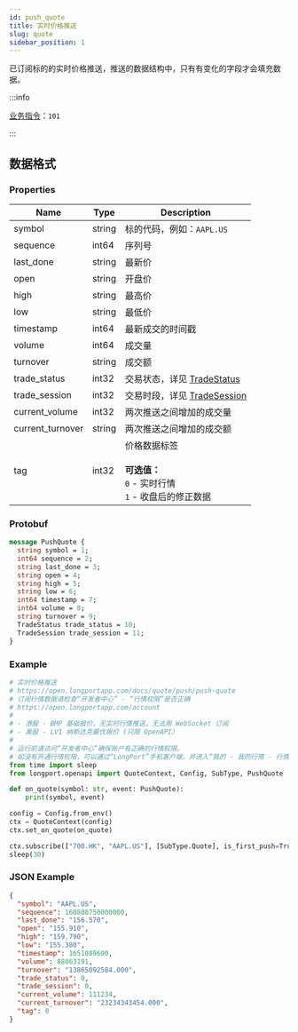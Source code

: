 ```yaml
---
id: push_quote
title: 实时价格推送
slug: quote
sidebar_position: 1
---
```


已订阅标的的实时价格推送，推送的数据结构中，只有有变化的字段才会填充数据。

<SDKLinks module="quote" klass="QuoteContext" method="set_on_quote" go="OnQuote" />

:::info

[业务指令](../../socket/protocol/push)：`101`

:::

## 数据格式

### Properties

| Name             | Type   | Description                                                                           |
| ---------------- | ------ | ------------------------------------------------------------------------------------- |
| symbol           | string | 标的代码，例如：`AAPL.US`                                                             |
| sequence         | int64  | 序列号                                                                                |
| last_done        | string | 最新价                                                                                |
| open             | string | 开盘价                                                                                |
| high             | string | 最高价                                                                                |
| low              | string | 最低价                                                                                |
| timestamp        | int64  | 最新成交的时间戳                                                                      |
| volume           | int64  | 成交量                                                                                |
| turnover         | string | 成交额                                                                                |
| trade_status     | int32  | 交易状态，详见 [TradeStatus](../objects#tradestatus---交易状态)                       |
| trade_session    | int32  | 交易时段，详见 [TradeSession](../objects#tradesession---交易时段)                     |
| current_volume   | int32  | 两次推送之间增加的成交量                                                              |
| current_turnover | string | 两次推送之间增加的成交额                                                              |
| tag              | int32  | 价格数据标签 <br /><br />**可选值：**<br />`0` - 实时行情<br />`1` - 收盘后的修正数据 |

### Protobuf

```protobuf
message PushQuote {
  string symbol = 1;
  int64 sequence = 2;
  string last_done = 3;
  string open = 4;
  string high = 5;
  string low = 6;
  int64 timestamp = 7;
  int64 volume = 8;
  string turnover = 9;
  TradeStatus trade_status = 10;
  TradeSession trade_session = 11;
}
```

### Example

```python
# 实时价格推送
# https://open.longportapp.com/docs/quote/push/push-quote
# 订阅行情数据请检查“开发者中心” - “行情权限”是否正确
# https://open.longportapp.com/account
#
# - 港股 - BMP 基础报价，无实时行情推送，无法用 WebSocket 订阅
# - 美股 - LV1 纳斯达克最优报价 (只限 OpenAPI）
#
# 运行前请访问“开发者中心”确保账户有正确的行情权限。
# 如没有开通行情权限，可以通过“LongPort”手机客户端，并进入“我的 - 我的行情 - 行情商城”购买开通行情权限。
from time import sleep
from longport.openapi import QuoteContext, Config, SubType, PushQuote

def on_quote(symbol: str, event: PushQuote):
    print(symbol, event)

config = Config.from_env()
ctx = QuoteContext(config)
ctx.set_on_quote(on_quote)

ctx.subscribe(["700.HK", "AAPL.US"], [SubType.Quote], is_first_push=True)
sleep(30)
```

### JSON Example

```json
{
  "symbol": "AAPL.US",
  "sequence": 160808750000000,
  "last_done": "156.570",
  "open": "155.910",
  "high": "159.790",
  "low": "155.380",
  "timestamp": 1651089600,
  "volume": 88063191,
  "turnover": "13865092584.000",
  "trade_status": 0,
  "trade_session": 0,
  "current_volume": 111234,
  "current_turnover": "23234343454.000",
  "tag": 0
}
```
